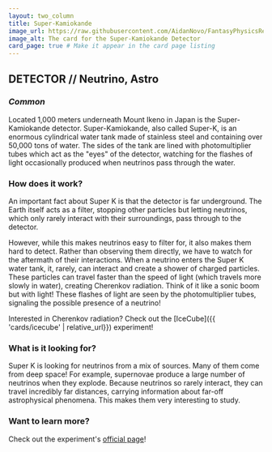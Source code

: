 ```yaml
---
layout: two_column
title: Super-Kamiokande
image_url: https://raw.githubusercontent.com/AidanNovo/FantasyPhysicsRedux/refs/heads/main/card_images/fp_super_k.png
image_alt: The card for the Super-Kamiokande Detector
card_page: true # Make it appear in the card page listing
---
```

## **DETECTOR // Neutrino, Astro** 
### _Common_

Located 1,000 meters underneath Mount Ikeno in Japan is the Super-Kamiokande detector. Super-Kamiokande, also called 
Super-K, is an enormous cylindrical water tank made of stainless steel and containing over 50,000 tons of water. 
The sides of the tank are lined with photomultiplier tubes which act as the "eyes" of the detector, watching for the 
flashes of light occasionally produced when neutrinos pass through the water.

### How does it work?
An important fact about Super K is that the detector is far underground. The Earth itself acts as a filter, stopping
other particles but letting neutrinos, which only rarely interact with their surroundings, pass through to the detector.

However, while this makes neutrinos easy to filter for, it also makes them hard to detect. Rather than observing them 
directly, we have to watch for the aftermath of their interactions. When a neutrino enters the Super K water tank, it, 
rarely, can interact and create a shower of charged particles. These particles can travel faster than the speed of light
(which travels more slowly in water), creating Cherenkov radiation. Think of it like a sonic boom but with light! These 
flashes of light are seen by the photomultiplier tubes, signaling the possible presence of a neutrino! 

Interested in Cherenkov radiation? Check out the [IceCube]({{ 'cards/icecube' | relative_url}}) experiment!

### What is it looking for?

Super K is looking for neutrinos from a mix of sources. Many of them come from deep space! For example, supernovae 
produce a large number of neutrinos when they explode. Because neutrinos so rarely interact, they can travel incredibly 
far distances, carrying information about far-off astrophysical phenomena. This makes them very interesting to study.

### Want to learn more?
Check out the experiment's [official page](https://www-sk.icrr.u-tokyo.ac.jp/en/)!